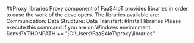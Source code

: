 ##Proxy libraries
Proxy component of FaaS4IoT provides libraries in order to ease the work of the developers.
The libraries available are:
Communication:
Data Structure:
Data Transfert:
#Install libraries
Please execute this command if you are on Windows environment:
$env:PYTHONPATH += ";C:\Users\FaaS4IoT\proxy\libraries"
